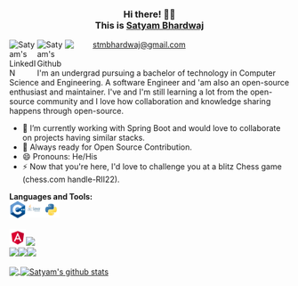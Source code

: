 <div >
<div align="center">  
  <h3>Hi there! 👋😄<br>This is <ins>Satyam Bhardwaj</ins> <br></h3></div>
<a href="https://www.linkedin.com/in/ramessesii/">
  <img align="left" alt="Satyam's LinkedIN" width="50px" src="https://raw.githubusercontent.com/peterthehan/peterthehan/master/assets/linkedin.svg" />
  </a> 
  <a href="https://github.com/ramessesii2">
  <img align="left" alt="Satyam's Github" width="50px" src="https://cdn.jsdelivr.net/npm/simple-icons@v3/icons/github.svg" />
</a>
<a href="https://mail.google.com/mail/u/0/#inbox">  
  <img align="left" width="50px" src="https://media.giphy.com/media/aOften89vRbG/giphy.gif" /> 
  </a><ins>stmbhardwaj@gmail.com</ins>
<br><br><br>
I'm an undergrad pursuing a bachelor of technology in Computer Science and Engineering. A software Engineer and 'am also an open-source enthusiast and maintainer. I've and I'm still learning a lot from the open-source community and I love how collaboration and knowledge sharing happens through open-source.

- 🌱 I’m currently working with Spring Boot and would love to collaborate on projects having similar stacks.
-  👯 Always ready for Open Source Contribution.
-  😄 Pronouns: He/His
- ⚡  Now that you're here, I'd love to challenge you at a blitz Chess game (chess.com handle-RII22).

**Languages and Tools:**  
<code><img height="30" src="https://raw.githubusercontent.com/github/explore/80688e429a7d4ef2fca1e82350fe8e3517d3494d/topics/cpp/cpp.png"></code><code><img height="30" src="https://raw.githubusercontent.com/github/explore/80688e429a7d4ef2fca1e82350fe8e3517d3494d/topics/java/java.png"></code><code><img height="30" src="https://raw.githubusercontent.com/github/explore/80688e429a7d4ef2fca1e82350fe8e3517d3494d/topics/python/python.png"></code><br>
  <code>
<img height="30" src="https://raw.githubusercontent.com/github/explore/80688e429a7d4ef2fca1e82350fe8e3517d3494d/topics/angular/angular.png"></code><code><img height="30" src="https://pbs.twimg.com/profile_images/1235868806079057921/fTL08u_H_400x400.png"></code><br>
<img height="40" src="https://cdn3.iconfinder.com/data/icons/blue-ulitto/128/Developer_files_Bash_Shell_Script-512.png"></code><img height="30" src="https://upload.wikimedia.org/wikipedia/commons/thumb/3/3f/Git_icon.svg/1024px-Git_icon.svg.png"></code><img height="30" src="https://e7.pngegg.com/pngimages/170/924/png-clipart-microsoft-sql-server-microsoft-azure-sql-database-microsoft-text-logo-thumbnail.png"></code>

<a href="https://github.com/ramessesII2">
  <img align="center" src="https://github-readme-stats.vercel.app/api/top-langs/?username=ramessesII2&theme=dark&hide_langs_below=1" />
</a>
<a href="https://github.com/ramessesII2">
 <img align="center" src="https://github-readme-stats.vercel.app/api?username=ramessesII2&show_icons=true&theme=dark&line_height=27" alt="Satyam's github stats"/>
</a>


</div>
